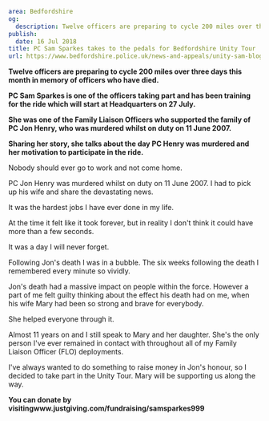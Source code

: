 ```yaml
area: Bedfordshire
og:
  description: Twelve officers are preparing to cycle 200 miles over three days this month in memory of officers who have died.
publish:
  date: 16 Jul 2018
title: PC Sam Sparkes takes to the pedals for Bedfordshire Unity Tour
url: https://www.bedfordshire.police.uk/news-and-appeals/unity-sam-blog-july2018
```

**Twelve officers are preparing to cycle 200 miles over three days this month in memory of officers who have died.**

 **PC Sam Sparkes is one of the officers taking part and has been training for the ride which will start at Headquarters on 27 July.**

 **She was one of the Family Liaison Officers who supported the family of PC Jon Henry, who was murdered whilst on duty on 11 June 2007.**

 **Sharing her story, she talks about the day PC Henry was murdered and her motivation to participate in the ride.**

 Nobody should ever go to work and not come home.

PC Jon Henry was murdered whilst on duty on 11 June 2007. I had to pick up his wife and share the devastating news.

It was the hardest jobs I have ever done in my life.

At the time it felt like it took forever, but in reality I don't think it could have more than a few seconds.

It was a day I will never forget.

Following Jon's death I was in a bubble. The six weeks following the death I remembered every minute so vividly.

Jon's death had a massive impact on people within the force. However a part of me felt guilty thinking about the effect his death had on me, when his wife Mary had been so strong and brave for everybody.

She helped everyone through it.

Almost 11 years on and I still speak to Mary and her daughter. She's the only person I've ever remained in contact with throughout all of my Family Liaison Officer (FLO) deployments.

I've always wanted to do something to raise money in Jon's honour, so I decided to take part in the Unity Tour. Mary will be supporting us along the way.

**You can donate by visitingwww.justgiving.com/fundraising/samsparkes999**
